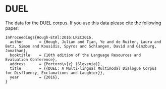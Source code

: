 # DUEL

The data for the DUEL corpus. If you use this data please cite the following paper:

```
InProceedings{Hough-EtAl:2016:LREC2016,
  author       = {Hough, Julian and Tian, Ye and de Ruiter, Laura and Betz, Simon and Kousidis, Spyros and Schlangen, David and Ginzburg, Jonathan},
  booktitle    = {10th edition of the Language Resources and Evaluation Conference},
  address      = {Portoro\v{z} (Slovenia)},
  title        = {{DUEL: A Multi-lingual Multimodal Dialogue Corpus for Disfluency, Exclamations and Laughter}},
  year         = {2016},
}

```
